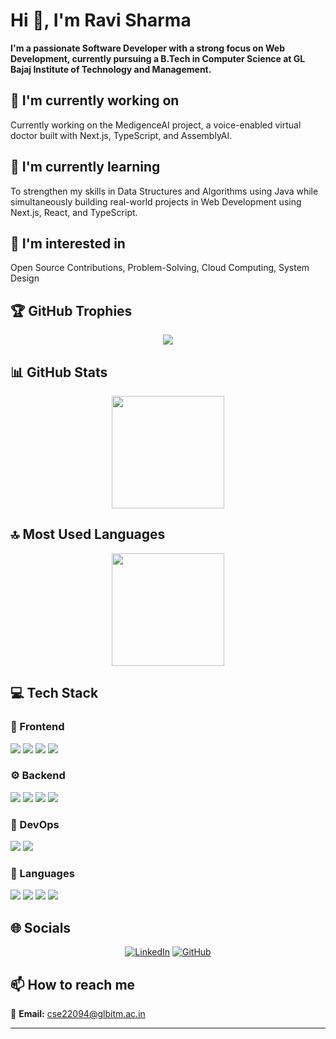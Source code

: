 # Hi 👋, I'm Ravi Sharma

**I'm a passionate Software Developer with a strong focus on Web Development, currently pursuing a B.Tech in Computer Science at GL Bajaj Institute of Technology and Management.**

## 🔭 I'm currently working on

Currently working on the MedigenceAI project, a voice-enabled virtual doctor built with Next.js, TypeScript, and AssemblyAI.

## 🌱 I'm currently learning

To strengthen my skills in Data Structures and Algorithms using Java while simultaneously building real-world projects in Web Development using Next.js, React, and TypeScript.

## 👀 I'm interested in

Open Source Contributions, Problem-Solving, Cloud Computing, System Design

## 🏆 GitHub Trophies

<!-- ⚠️ Important: Replace 'Ravi-456' with your actual GitHub username in the URL below -->
<p align="center">
  <img src="https://github-profile-trophy.vercel.app/?username=Ravi-456&theme=flat&column=7&margin-w=15&margin-h=15" />
</p>

## 📊 GitHub Stats

<!-- ⚠️ Important: Replace 'Ravi-456' with your actual GitHub username in the URL below -->
<div align="center">
  <img height="180em" src="https://github-readme-stats.vercel.app/api?username=Ravi-456&show_icons=true&theme=default&include_all_commits=true&count_private=true"/>
</div>

## 🔝 Most Used Languages

<!-- ⚠️ Important: Replace 'Ravi-456' with your actual GitHub username in the URL below -->
<div align="center">
  <img height="180em" src="https://github-readme-stats.vercel.app/api/top-langs/?username=Ravi-456&layout=compact&langs_count=10&theme=default"/>
</div>

## 💻 Tech Stack

### 🎨 Frontend

<img src="https://img.shields.io/badge/React-ff69b4?style=for-the-badge&logo=react&logoColor=white" /> <img src="https://img.shields.io/badge/Tailwind-ff69b4?style=for-the-badge&logo=tailwind&logoColor=white" /> <img src="https://img.shields.io/badge/CSS3-ff69b4?style=for-the-badge&logo=css3&logoColor=white" /> <img src="https://img.shields.io/badge/HTML5-ff69b4?style=for-the-badge&logo=html5&logoColor=white" /> 

### ⚙️ Backend

<img src="https://img.shields.io/badge/Node.js-4169e1?style=for-the-badge&logo=node.js&logoColor=white" /> <img src="https://img.shields.io/badge/MongoDB-4169e1?style=for-the-badge&logo=mongodb&logoColor=white" /> <img src="https://img.shields.io/badge/MySQL-4169e1?style=for-the-badge&logo=mysql&logoColor=white" /> <img src="https://img.shields.io/badge/SQLite-4169e1?style=for-the-badge&logo=sqlite&logoColor=white" /> 

### 🚀 DevOps

<img src="https://img.shields.io/badge/AWS-9370db?style=for-the-badge&logo=aws&logoColor=white" /> <img src="https://img.shields.io/badge/Azure-9370db?style=for-the-badge&logo=azure&logoColor=white" /> 

### 💬 Languages

<img src="https://img.shields.io/badge/JavaScript-FFA500?style=for-the-badge&logo=javascript&logoColor=white" /> <img src="https://img.shields.io/badge/Java-FFA500?style=for-the-badge&logo=java&logoColor=white" /> <img src="https://img.shields.io/badge/TypeScript-FFA500?style=for-the-badge&logo=typescript&logoColor=white" /> <img src="https://img.shields.io/badge/Python-FFA500?style=for-the-badge&logo=python&logoColor=white" /> 

## 🌐 Socials

<div align="center">

[![LinkedIn](https://img.shields.io/badge/LinkedIn-%230077B5.svg?logo=linkedin&logoColor=white)](https://linkdin.com/in/ravi-sharma) [![GitHub](https://img.shields.io/badge/GitHub-%23121011.svg?logo=github&logoColor=white)](https://github.com/Ravi-456) 

</div>

## 📫 How to reach me

<div align="left">

📧 **Email:** [cse22094@glbitm.ac.in](mailto:cse22094@glbitm.ac.in)

</div>

---


